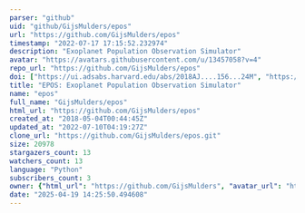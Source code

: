 ```yaml
---
parser: "github"
uid: "github/GijsMulders/epos"
url: "https://github.com/GijsMulders/epos"
timestamp: "2022-07-17 17:15:52.232974"
description: "Exoplanet Population Observation Simulator"
avatar: "https://avatars.githubusercontent.com/u/13457058?v=4"
repo_url: "https://github.com/GijsMulders/epos"
doi: ["https://ui.adsabs.harvard.edu/abs/2018AJ....156...24M", "https://ui.adsabs.harvard.edu/abs/2019ascl.soft09013M/abstract"]
title: "EPOS: Exoplanet Population Observation Simulator"
name: "epos"
full_name: "GijsMulders/epos"
html_url: "https://github.com/GijsMulders/epos"
created_at: "2018-05-04T00:44:45Z"
updated_at: "2022-07-10T04:19:27Z"
clone_url: "https://github.com/GijsMulders/epos.git"
size: 20978
stargazers_count: 13
watchers_count: 13
language: "Python"
subscribers_count: 3
owner: {"html_url": "https://github.com/GijsMulders", "avatar_url": "https://avatars.githubusercontent.com/u/13457058?v=4", "login": "GijsMulders", "type": "User"}
date: "2025-04-19 14:25:50.494608"
---
```

